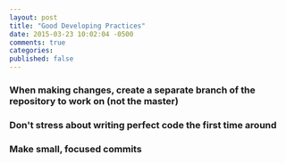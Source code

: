 ```yaml
---
layout: post
title: "Good Developing Practices"
date: 2015-03-23 10:02:04 -0500
comments: true
categories:
published: false
---
```


### When making changes, create a separate branch of the repository to work on (not the master)

### Don't stress about writing perfect code the first time around

### Make small, focused commits

